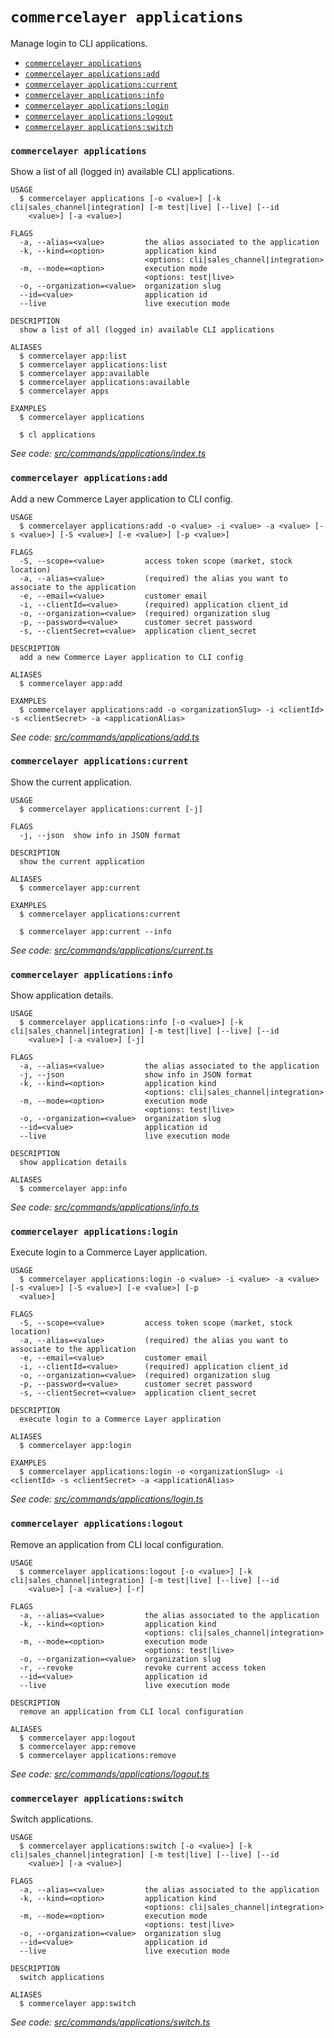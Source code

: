 `commercelayer applications`
============================

Manage login to CLI applications.

* [`commercelayer applications`](#commercelayer-applications)
* [`commercelayer applications:add`](#commercelayer-applicationsadd)
* [`commercelayer applications:current`](#commercelayer-applicationscurrent)
* [`commercelayer applications:info`](#commercelayer-applicationsinfo)
* [`commercelayer applications:login`](#commercelayer-applicationslogin)
* [`commercelayer applications:logout`](#commercelayer-applicationslogout)
* [`commercelayer applications:switch`](#commercelayer-applicationsswitch)

### `commercelayer applications`

Show a list of all (logged in) available CLI applications.

```
USAGE
  $ commercelayer applications [-o <value>] [-k cli|sales_channel|integration] [-m test|live] [--live] [--id
    <value>] [-a <value>]

FLAGS
  -a, --alias=<value>         the alias associated to the application
  -k, --kind=<option>         application kind
                              <options: cli|sales_channel|integration>
  -m, --mode=<option>         execution mode
                              <options: test|live>
  -o, --organization=<value>  organization slug
  --id=<value>                application id
  --live                      live execution mode

DESCRIPTION
  show a list of all (logged in) available CLI applications

ALIASES
  $ commercelayer app:list
  $ commercelayer applications:list
  $ commercelayer app:available
  $ commercelayer applications:available
  $ commercelayer apps

EXAMPLES
  $ commercelayer applications

  $ cl applications
```

_See code: [src/commands/applications/index.ts](https://github.com/commercelayer/commercelayer-cli/blob/main/src/commands/applications/index.ts)_

### `commercelayer applications:add`

Add a new Commerce Layer application to CLI config.

```
USAGE
  $ commercelayer applications:add -o <value> -i <value> -a <value> [-s <value>] [-S <value>] [-e <value>] [-p <value>]

FLAGS
  -S, --scope=<value>         access token scope (market, stock location)
  -a, --alias=<value>         (required) the alias you want to associate to the application
  -e, --email=<value>         customer email
  -i, --clientId=<value>      (required) application client_id
  -o, --organization=<value>  (required) organization slug
  -p, --password=<value>      customer secret password
  -s, --clientSecret=<value>  application client_secret

DESCRIPTION
  add a new Commerce Layer application to CLI config

ALIASES
  $ commercelayer app:add

EXAMPLES
  $ commercelayer applications:add -o <organizationSlug> -i <clientId> -s <clientSecret> -a <applicationAlias>
```

_See code: [src/commands/applications/add.ts](https://github.com/commercelayer/commercelayer-cli/blob/main/src/commands/applications/add.ts)_

### `commercelayer applications:current`

Show the current application.

```
USAGE
  $ commercelayer applications:current [-j]

FLAGS
  -j, --json  show info in JSON format

DESCRIPTION
  show the current application

ALIASES
  $ commercelayer app:current

EXAMPLES
  $ commercelayer applications:current

  $ commercelayer app:current --info
```

_See code: [src/commands/applications/current.ts](https://github.com/commercelayer/commercelayer-cli/blob/main/src/commands/applications/current.ts)_

### `commercelayer applications:info`

Show application details.

```
USAGE
  $ commercelayer applications:info [-o <value>] [-k cli|sales_channel|integration] [-m test|live] [--live] [--id
    <value>] [-a <value>] [-j]

FLAGS
  -a, --alias=<value>         the alias associated to the application
  -j, --json                  show info in JSON format
  -k, --kind=<option>         application kind
                              <options: cli|sales_channel|integration>
  -m, --mode=<option>         execution mode
                              <options: test|live>
  -o, --organization=<value>  organization slug
  --id=<value>                application id
  --live                      live execution mode

DESCRIPTION
  show application details

ALIASES
  $ commercelayer app:info
```

_See code: [src/commands/applications/info.ts](https://github.com/commercelayer/commercelayer-cli/blob/main/src/commands/applications/info.ts)_

### `commercelayer applications:login`

Execute login to a Commerce Layer application.

```
USAGE
  $ commercelayer applications:login -o <value> -i <value> -a <value> [-s <value>] [-S <value>] [-e <value>] [-p
  <value>]

FLAGS
  -S, --scope=<value>         access token scope (market, stock location)
  -a, --alias=<value>         (required) the alias you want to associate to the application
  -e, --email=<value>         customer email
  -i, --clientId=<value>      (required) application client_id
  -o, --organization=<value>  (required) organization slug
  -p, --password=<value>      customer secret password
  -s, --clientSecret=<value>  application client_secret

DESCRIPTION
  execute login to a Commerce Layer application

ALIASES
  $ commercelayer app:login

EXAMPLES
  $ commercelayer applications:login -o <organizationSlug> -i <clientId> -s <clientSecret> -a <applicationAlias>
```

_See code: [src/commands/applications/login.ts](https://github.com/commercelayer/commercelayer-cli/blob/main/src/commands/applications/login.ts)_

### `commercelayer applications:logout`

Remove an application from CLI local configuration.

```
USAGE
  $ commercelayer applications:logout [-o <value>] [-k cli|sales_channel|integration] [-m test|live] [--live] [--id
    <value>] [-a <value>] [-r]

FLAGS
  -a, --alias=<value>         the alias associated to the application
  -k, --kind=<option>         application kind
                              <options: cli|sales_channel|integration>
  -m, --mode=<option>         execution mode
                              <options: test|live>
  -o, --organization=<value>  organization slug
  -r, --revoke                revoke current access token
  --id=<value>                application id
  --live                      live execution mode

DESCRIPTION
  remove an application from CLI local configuration

ALIASES
  $ commercelayer app:logout
  $ commercelayer app:remove
  $ commercelayer applications:remove
```

_See code: [src/commands/applications/logout.ts](https://github.com/commercelayer/commercelayer-cli/blob/main/src/commands/applications/logout.ts)_

### `commercelayer applications:switch`

Switch applications.

```
USAGE
  $ commercelayer applications:switch [-o <value>] [-k cli|sales_channel|integration] [-m test|live] [--live] [--id
    <value>] [-a <value>]

FLAGS
  -a, --alias=<value>         the alias associated to the application
  -k, --kind=<option>         application kind
                              <options: cli|sales_channel|integration>
  -m, --mode=<option>         execution mode
                              <options: test|live>
  -o, --organization=<value>  organization slug
  --id=<value>                application id
  --live                      live execution mode

DESCRIPTION
  switch applications

ALIASES
  $ commercelayer app:switch
```

_See code: [src/commands/applications/switch.ts](https://github.com/commercelayer/commercelayer-cli/blob/main/src/commands/applications/switch.ts)_
